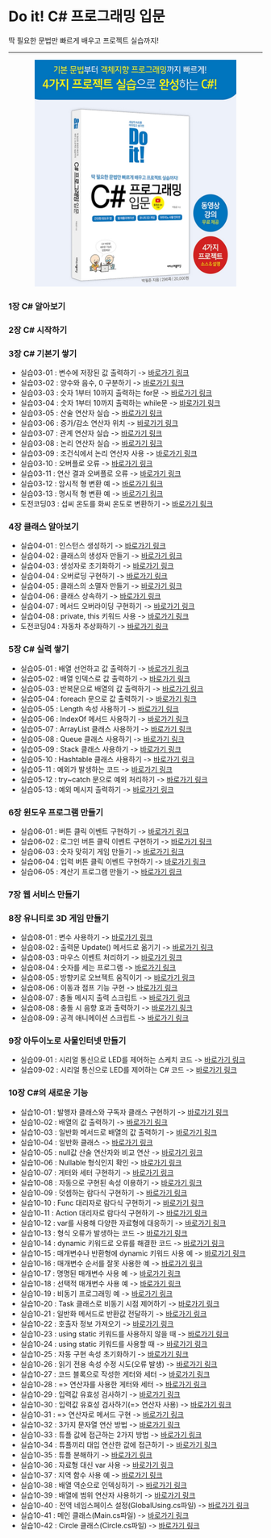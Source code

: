 Do it! C# 프로그래밍 입문
==========================
딱 필요한 문법만 빠르게 배우고 프로젝트 실습까지!
***
<center><img src="https://github.com/yulian/csharp/blob/main/IntroForGit.png" width="400" height="450"></center>

### 1장 C# 알아보기
### 2장 C# 시작하기
### 3장 C# 기본기 쌓기
* 실습03-01 : 변수에 저장된 값 출력하기 -> [바로가기 링크](https://github.com/yulian/csharp/blob/main/example/Source03_01.cs)
* 실습03-02 : 양수와 음수, 0 구분하기 -> [바로가기 링크](https://github.com/yulian/csharp/blob/main/example/Source03_02.cs)
* 실습03-03 : 숫자 1부터 10까지 출력하는 for문 -> [바로가기 링크](https://github.com/yulian/csharp/blob/main/example/Source03_03.cs)
* 실습03-04 : 숫자 1부터 10까지 출력하는 while문 -> [바로가기 링크](https://github.com/yulian/csharp/blob/main/example/Source03_04.cs)
* 실습03-05 : 산술 연산자 실습 -> [바로가기 링크](https://github.com/yulian/csharp/blob/main/example/Source03_05.cs)
* 실습03-06 : 증가/감소 연산자 위치 -> [바로가기 링크](https://github.com/yulian/csharp/blob/main/example/Source03_06.cs)
* 실습03-07 : 관계 연산자 실습 -> [바로가기 링크](https://github.com/yulian/csharp/blob/main/example/Source03_07.cs)
* 실습03-08 : 논리 연산자 실습 -> [바로가기 링크](https://github.com/yulian/csharp/blob/main/example/Source03_08.cs)
* 실습03-09 : 조건식에서 논리 연산자 사용 -> [바로가기 링크](https://github.com/yulian/csharp/blob/main/example/Source03_09.cs)
* 실습03-10 : 오버플로 오류 -> [바로가기 링크](https://github.com/yulian/csharp/blob/main/example/Source03_10.cs)
* 실습03-11 : 연산 결과 오버플로 오류 -> [바로가기 링크](https://github.com/yulian/csharp/blob/main/example/Source03_11.cs)
* 실습03-12 : 암시적 형 변환 예 -> [바로가기 링크](https://github.com/yulian/csharp/blob/main/example/Source03_12.cs)
* 실습03-13 : 명시적 형 변환 예 -> [바로가기 링크](https://github.com/yulian/csharp/blob/main/example/Source03_13.cs)
* 도전코딩03 : 섭씨 온도를 화씨 온도로 변환하기 -> [바로가기 링크](https://github.com/yulian/csharp/blob/main/challenge/Challenge03.cs)
### 4장 클래스 알아보기
* 실습04-01 : 인스턴스 생성하기 -> [바로가기 링크](https://github.com/yulian/csharp/blob/main/example/Source04_01.cs)
* 실습04-02 : 클래스의 생성자 만들기 -> [바로가기 링크](https://github.com/yulian/csharp/blob/main/example/Source04_02.cs)
* 실습04-03 : 생성자로 초기화하기 -> [바로가기 링크](https://github.com/yulian/csharp/blob/main/example/Source04_03.cs)
* 실습04-04 : 오버로딩 구현하기 -> [바로가기 링크](https://github.com/yulian/csharp/blob/main/example/Source04_04.cs)
* 실습04-05 : 클래스의 소멸자 만들기 -> [바로가기 링크](https://github.com/yulian/csharp/blob/main/example/Source04_05.cs)
* 실습04-06 : 클래스 상속하기 -> [바로가기 링크](https://github.com/yulian/csharp/blob/main/example/Source04_06.cs)
* 실습04-07 : 메서드 오버라이딩 구현하기 -> [바로가기 링크](https://github.com/yulian/csharp/blob/main/example/Source04_07.cs)
* 실습04-08 : private, this 키워드 사용 -> [바로가기 링크](https://github.com/yulian/csharp/blob/main/example/Source04_08.cs)
* 도전코딩04 : 자동차 추상화하기 -> [바로가기 링크](https://github.com/yulian/csharp/blob/main/challenge/Challenge04.cs)
### 5장 C# 실력 쌓기
* 실습05-01 : 배열 선언하고 값 출력하기 -> [바로가기 링크](https://github.com/yulian/csharp/blob/main/example/Source05_01.cs)
* 실습05-02 : 배열 인덱스로 값 출력하기 -> [바로가기 링크](https://github.com/yulian/csharp/blob/main/example/Source05_02.cs)
* 실습05-03 : 반복문으로 배열의 값 출력하기 -> [바로가기 링크](https://github.com/yulian/csharp/blob/main/example/Source05_03.cs)
* 실습05-04 : foreach 문으로 값 출력하기 -> [바로가기 링크](https://github.com/yulian/csharp/blob/main/example/Source05_04.cs)
* 실습05-05 : Length 속성 사용하기 -> [바로가기 링크](https://github.com/yulian/csharp/blob/main/example/Source05_05.cs)
* 실습05-06 : IndexOf 메서드 사용하기 -> [바로가기 링크](https://github.com/yulian/csharp/blob/main/example/Source05_06.cs)
* 실습05-07 : ArrayList 클래스 사용하기 -> [바로가기 링크](https://github.com/yulian/csharp/blob/main/example/Source05_07.cs)
* 실습05-08 : Queue 클래스 사용하기 -> [바로가기 링크](https://github.com/yulian/csharp/blob/main/example/Source05_08.cs)
* 실습05-09 : Stack 클래스 사용하기 -> [바로가기 링크](https://github.com/yulian/csharp/blob/main/example/Source05_09.cs)
* 실습05-10 : Hashtable 클래스 사용하기 -> [바로가기 링크](https://github.com/yulian/csharp/blob/main/example/Source05_10.cs)
* 실습05-11 : 예외가 발생하는 코드 -> [바로가기 링크](https://github.com/yulian/csharp/blob/main/example/Source05_11.cs)
* 실습05-12 : try~catch 문으로 예외 처리하기 -> [바로가기 링크](https://github.com/yulian/csharp/blob/main/example/Source05_12.cs)
* 실습05-13 : 예외 메시지 출력하기 -> [바로가기 링크](https://github.com/yulian/csharp/blob/main/example/Source05_13.cs)
### 6장 윈도우 프로그램 만들기
* 실습06-01 : 버튼 클릭 이벤트 구현하기 -> [바로가기 링크](https://github.com/yulian/csharp/blob/main/example/Source06_01.cs)
* 실습06-02 : 로그인 버튼 클릭 이벤트 구현하기 -> [바로가기 링크](https://github.com/yulian/csharp/blob/main/example/Source06_02.cs)
* 실습06-03 : 숫자 맞히기 게임 만들기 -> [바로가기 링크](https://github.com/yulian/csharp/blob/main/example/Source06_03.cs)
* 실습06-04 : 입력 버튼 클릭 이벤트 구현하기 -> [바로가기 링크](https://github.com/yulian/csharp/blob/main/example/Source06_04.cs)
* 실습06-05 : 계산기 프로그램 만들기 -> [바로가기 링크](https://github.com/yulian/csharp/blob/main/example/Source06_05.cs)
### 7장 웹 서비스 만들기
### 8장 유니티로 3D 게임 만들기
* 실습08-01 : 변수 사용하기 -> [바로가기 링크](https://github.com/yulian/csharp/blob/main/example/Source08_01.cs)
* 실습08-02 : 출력문 Update() 메서드로 옮기기 -> [바로가기 링크](https://github.com/yulian/csharp/blob/main/example/Source08_02.cs)
* 실습08-03 : 마우스 이벤트 처리하기 -> [바로가기 링크](https://github.com/yulian/csharp/blob/main/example/Source08_03.cs)
* 실습08-04 : 숫자를 세는 프로그램 -> [바로가기 링크](https://github.com/yulian/csharp/blob/main/example/Source08_04.cs)
* 실습08-05 : 방향키로 오브젝트 움직이기 -> [바로가기 링크](https://github.com/yulian/csharp/blob/main/example/Source08_05.cs)
* 실습08-06 : 이동과 점프 기능 구현 -> [바로가기 링크](https://github.com/yulian/csharp/blob/main/example/Source08_06.cs)
* 실습08-07 : 충돌 메시지 출력 스크립트 -> [바로가기 링크](https://github.com/yulian/csharp/blob/main/example/Source08_07.cs)
* 실습08-08 : 충돌 시 음향 효과 출력하기 -> [바로가기 링크](https://github.com/yulian/csharp/blob/main/example/Source08_08.cs)
* 실습08-09 : 공격 애니메이션 스크립트 -> [바로가기 링크](https://github.com/yulian/csharp/blob/main/example/Source08_09.cs)
### 9장 아두이노로 사물인터넷 만들기
* 실습09-01 : 시리얼 통신으로 LED를 제어하는 스케치 코드 -> [바로가기 링크](https://github.com/yulian/csharp/blob/main/example/Source09_01.ino)
* 실습09-02 : 시리얼 통신으로 LED를 제어하는 C# 코드 -> [바로가기 링크](https://github.com/yulian/csharp/blob/main/example/Source09_02.cs)
### 10장 C#의 새로운 기능
* 실습10-01 : 발행자 클래스와 구독자 클래스 구현하기 -> [바로가기 링크](https://github.com/yulian/csharp/blob/main/example/Source10_01.cs)
* 실습10-02 : 배열의 값 출력하기 -> [바로가기 링크](https://github.com/yulian/csharp/blob/main/example/Source10_02.cs)
* 실습10-03 : 일반화 메서드로 배열의 값 출력하기 -> [바로가기 링크](https://github.com/yulian/csharp/blob/main/example/Source10_03.cs)
* 실습10-04 : 일반화 클래스 -> [바로가기 링크](https://github.com/yulian/csharp/blob/main/example/Source10_04.cs)
* 실습10-05 : null값 산술 연산자와 비교 연산 -> [바로가기 링크](https://github.com/yulian/csharp/blob/main/example/Source10_05.cs)
* 실습10-06 : Nullable 형식인지 확인 -> [바로가기 링크](https://github.com/yulian/csharp/blob/main/example/Source10_06.cs)
* 실습10-07 : 게터와 세터 구현하기 -> [바로가기 링크](https://github.com/yulian/csharp/blob/main/example/Source10_07.cs)
* 실습10-08 : 자동으로 구현된 속성 이용하기 -> [바로가기 링크](https://github.com/yulian/csharp/blob/main/example/Source10_08.cs)
* 실습10-09 : 덧셈하는 람다식 구현하기 -> [바로가기 링크](https://github.com/yulian/csharp/blob/main/example/Source10_09.cs)
* 실습10-10 : Func 대리자로 람다식 구현하기 -> [바로가기 링크](https://github.com/yulian/csharp/blob/main/example/Source10_10.cs)
* 실습10-11 : Action 대리자로 람다식 구현하기 -> [바로가기 링크](https://github.com/yulian/csharp/blob/main/example/Source10_11.cs)
* 실습10-12 : var를 사용해 다양한 자료형에 대응하기 -> [바로가기 링크](https://github.com/yulian/csharp/blob/main/example/Source10_12.cs)
* 실습10-13 : 형식 오류가 발생하는 코드 -> [바로가기 링크](https://github.com/yulian/csharp/blob/main/example/Source10_13.cs)
* 실습10-14 : dynamic 키워드로 오류를 해결한 코드 -> [바로가기 링크](https://github.com/yulian/csharp/blob/main/example/Source10_14.cs)
* 실습10-15 : 매개변수나 반환형에 dynamic 키워드 사용 예 -> [바로가기 링크](https://github.com/yulian/csharp/blob/main/example/Source10_15.cs)
* 실습10-16 : 매개변수 순서를 잘못 사용한 예 -> [바로가기 링크](https://github.com/yulian/csharp/blob/main/example/Source10_16.cs)
* 실습10-17 : 명명된 매개변수 사용 예 -> [바로가기 링크](https://github.com/yulian/csharp/blob/main/example/Source10_17.cs)
* 실습10-18 : 선택적 매개변수 사용 예 -> [바로가기 링크](https://github.com/yulian/csharp/blob/main/example/Source10_18.cs)
* 실습10-19 : 비동기 프로그래밍 예 -> [바로가기 링크](https://github.com/yulian/csharp/blob/main/example/Source10_19.cs)
* 실습10-20 : Task 클래스로 비동기 시점 제어하기 -> [바로가기 링크](https://github.com/yulian/csharp/blob/main/example/Source10_20.cs)
* 실습10-21 : 일반화 메서드로 반환값 전달하기 -> [바로가기 링크](https://github.com/yulian/csharp/blob/main/example/Source10_21.cs)
* 실습10-22 : 호출자 정보 가져오기 -> [바로가기 링크](https://github.com/yulian/csharp/blob/main/example/Source10_22.cs)
* 실습10-23 : using static 키워드를 사용하지 않을 때 -> [바로가기 링크](https://github.com/yulian/csharp/blob/main/example/Source10_23.cs)
* 실습10-24 : using static 키워드를 사용할 때 -> [바로가기 링크](https://github.com/yulian/csharp/blob/main/example/Source10_24.cs)
* 실습10-25 : 자동 구현 속성 초기화하기 -> [바로가기 링크](https://github.com/yulian/csharp/blob/main/example/Source10_25.cs)
* 실습10-26 : 읽기 전용 속성 수정 시도(오류 발생) -> [바로가기 링크](https://github.com/yulian/csharp/blob/main/example/Source10_26.cs)
* 실습10-27 : 코드 블록으로 작성한 게터와 세터 -> [바로가기 링크](https://github.com/yulian/csharp/blob/main/example/Source10_27.cs)
* 실습10-28 : => 연산자를 사용한 게터와 세터 -> [바로가기 링크](https://github.com/yulian/csharp/blob/main/example/Source10_28.cs)
* 실습10-29 : 입력값 유효성 검사하기 -> [바로가기 링크](https://github.com/yulian/csharp/blob/main/example/Source10_29.cs)
* 실습10-30 : 입력값 유효성 검사하기(=> 연산자 사용) -> [바로가기 링크](https://github.com/yulian/csharp/blob/main/example/Source10_30.cs)
* 실습10-31 : => 연산자로 메서드 구현 -> [바로가기 링크](https://github.com/yulian/csharp/blob/main/example/Source10_31.cs)
* 실습10-32 : 3가지 문자열 연산 방법 -> [바로가기 링크](https://github.com/yulian/csharp/blob/main/example/Source10_32.cs)
* 실습10-33 : 튜플 값에 접근하는 2가지 방법 -> [바로가기 링크](https://github.com/yulian/csharp/blob/main/example/Source10_33.cs)
* 실습10-34 : 튜플끼리 대입 연산한 값에 접근하기 -> [바로가기 링크](https://github.com/yulian/csharp/blob/main/example/Source10_34.cs)
* 실습10-35 : 튜플 분해하기 -> [바로가기 링크](https://github.com/yulian/csharp/blob/main/example/Source10_35.cs)
* 실습10-36 : 자료형 대신 var 사용 -> [바로가기 링크](https://github.com/yulian/csharp/blob/main/example/Source10_36.cs)
* 실습10-37 : 지역 함수 사용 예 -> [바로가기 링크](https://github.com/yulian/csharp/blob/main/example/Source10_37.cs)
* 실습10-38 : 배열 역순으로 인덱싱하기 -> [바로가기 링크](https://github.com/yulian/csharp/blob/main/example/Source10_38.cs)
* 실습10-39 : 배열에 범위 연산자 사용하기 -> [바로가기 링크](https://github.com/yulian/csharp/blob/main/example/Source10_39.cs)
* 실습10-40 : 전역 네임스페이스 설정(GlobalUsing.cs파일) -> [바로가기 링크](https://github.com/yulian/csharp/blob/main/example/Source10_40.cs)
* 실습10-41 : 메인 클래스(Main.cs파일) -> [바로가기 링크](https://github.com/yulian/csharp/blob/main/example/Source10_41.cs)
* 실습10-42 : Circle 클래스(Circle.cs파일) -> [바로가기 링크](https://github.com/yulian/csharp/blob/main/example/Source10_42.cs)
